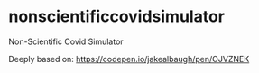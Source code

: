 # nonscientificcovidsimulator
Non-Scientific Covid Simulator

Deeply based on: https://codepen.io/jakealbaugh/pen/OJVZNEK
